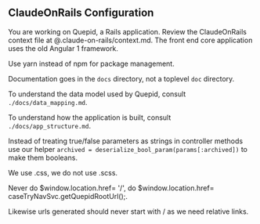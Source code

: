 ## ClaudeOnRails Configuration

You are working on Quepid, a Rails application. Review the ClaudeOnRails context file at @.claude-on-rails/context.md.   The front end core application uses the old Angular 1 framework.

Use yarn instead of npm for package management.

Documentation goes in the `docs` directory, not a toplevel `doc` directory.

To understand the data model used by Quepid, consult `./docs/data_mapping.md`.

To understand how the application is built, consult `./docs/app_structure.md`.


Instead of treating true/false parameters as strings in controller methods use our helper `archived = deserialize_bool_param(params[:archived])` to make them booleans.

We use .css, we do not use .scss.

Never do $window.location.href= '/', do $window.location.href= caseTryNavSvc.getQuepidRootUrl();.

Likewise urls generated should never start with / as we need relative links.
